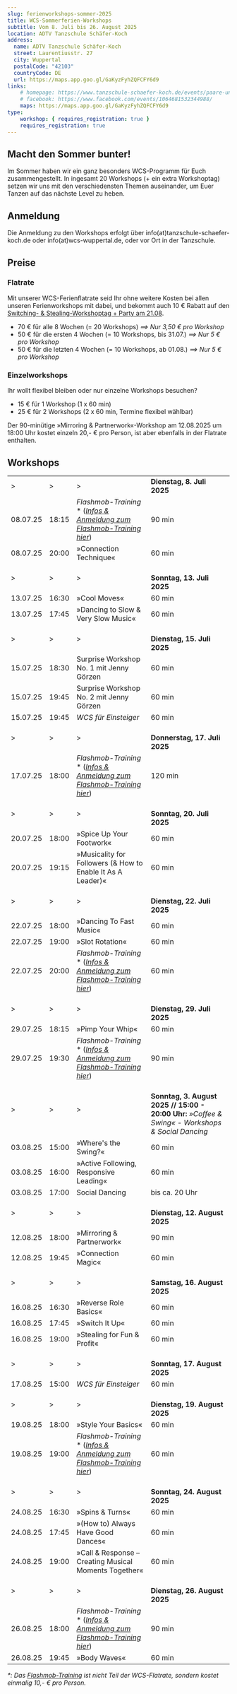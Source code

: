 ```yaml
---
slug: ferienworkshops-sommer-2025
title: WCS-Sommerferien-Workshops
subtitle: Vom 8. Juli bis 26. August 2025
location: ADTV Tanzschule Schäfer-Koch
address:
  name: ADTV Tanzschule Schäfer-Koch
  street: Laurentiusstr. 27
  city: Wuppertal
  postalCode: "42103"
  countryCode: DE
  url: https://maps.app.goo.gl/GaKyzFyhZQFCFY6d9
links:
    # homepage: https://www.tanzschule-schaefer-koch.de/events/paare-und-singles/
    # facebook: https://www.facebook.com/events/1064681532344988/
    maps: https://maps.app.goo.gl/GaKyzFyhZQFCFY6d9
type:
    workshop: { requires_registration: true }
    requires_registration: true
---
```


## Macht den Sommer bunter!

Im Sommer haben wir ein ganz besonders WCS-Programm für Euch zusammengestellt.
In ingesamt 20 Workshops (+ ein extra Workshoptag) setzen wir uns mit den verschiedensten Themen auseinander, um Euer Tanzen auf das nächste Level zu heben.

## Anmeldung

Die Anmeldung zu den Workshops erfolgt über info(at)tanzschule-schaefer-koch.de oder info(at)wcs-wuppertal.de, oder vor Ort in der Tanzschule.

## Preise

### Flatrate

Mit unserer WCS-Ferienflatrate seid Ihr ohne weitere Kosten bei allen unseren Ferienworkshops mit dabei,
und bekommt auch 10 € Rabatt auf den [Swit­ching- & Ste­aling-Work­sh­op­tag + Party am 21.08](https://wcs-wuppertal.de/events/switch-it-up-august-2025/).

- 70 € für alle 8 Wochen (= 20 Workshops) _⟹ Nur 3,50 € pro Workshop_
- 50 € für die ersten 4 Wochen (= 10 Workshops, bis 31.07.) _⟹ Nur 5 € pro Workshop_
- 50 € für die letzten 4 Wochen (= 10 Workshops, ab 01.08.) _⟹ Nur 5 € pro Workshop_

### Einzelworkshops

Ihr wollt flexibel bleiben oder nur einzelne Workshops besuchen?

- 15 € für 1 Workshop (1 x 60 min)
- 25 € für 2 Workshops (2 x 60 min, Termine flexibel wählbar)

Der 90-minütige »Mirroring & Partnerwork«-Workshop am 12.08.2025 um 18:00 Uhr kostet einzeln 20,- € pro Person, ist aber ebenfalls in der Flatrate enthalten.

## Workshops

|          |       |                                                                                  |                                                                                                       |
| -------- | ----- | -------------------------------------------------------------------------------- | ----------------------------------------------------------------------------------------------------- |
| >        | >     | >                                                                                | **Dienstag, 8. Juli 2025**                                                                            |
| 08.07.25 | 18:15 | _Flashmob-Training_ \* (_[Infos & Anmeldung zum Flashmob-Training hier][irwcs]_) | 90 min                                                                                                |
| 08.07.25 | 20:00 | »Connection Technique«                                                           | 60 min                                                                                                |
| >        | >     | >                                                                                | <br>**Sonntag, 13. Juli 2025**                                                                        |
| 13.07.25 | 16:30 | »Cool Moves«                                                                     | 60 min                                                                                                |
| 13.07.25 | 17:45 | »Dancing to Slow & Very Slow Music«                                              | 60 min                                                                                                |
| >        | >     | >                                                                                | <br>**Dienstag, 15. Juli 2025**                                                                       |
| 15.07.25 | 18:30 | Surprise Workshop No. 1 mit Jenny Görzen                                         | 60 min                                                                                                |
| 15.07.25 | 19:45 | Surprise Workshop No. 2 mit Jenny Görzen                                         | 60 min                                                                                                |
| 15.07.25 | 19:45 | _WCS für Einsteiger_                                                             | 60 min                                                                                                |
| >        | >     | >                                                                                | <br>**Donnerstag, 17. Juli 2025**                                                                     |
| 17.07.25 | 18:00 | _Flashmob-Training_ \* (_[Infos & Anmeldung zum Flashmob-Training hier][irwcs]_) | 120 min                                                                                               |
| >        | >     | >                                                                                | <br>**Sonntag, 20. Juli 2025**                                                                        |
| 20.07.25 | 18:00 | »Spice Up Your Footwork«                                                         | 60 min                                                                                                |
| 20.07.25 | 19:15 | »Musicality for Followers (& How to Enable It As A Leader)«                      | 60 min                                                                                                |
| >        | >     | >                                                                                | <br>**Dienstag, 22. Juli 2025**                                                                       |
| 22.07.25 | 18:00 | »Dancing To Fast Music«                                                          | 60 min                                                                                                |
| 22.07.25 | 19:00 | »Slot Rotation«                                                                  | 60 min                                                                                                |
| 22.07.25 | 20:00 | _Flashmob-Training_ \* (_[Infos & Anmeldung zum Flashmob-Training hier][irwcs]_) | 60 min                                                                                                |
| >        | >     | >                                                                                | <br>**Dienstag, 29. Juli 2025**                                                                       |
| 29.07.25 | 18:15 | »Pimp Your Whip«                                                                 | 60 min                                                                                                |
| 29.07.25 | 19:30 | _Flashmob-Training_ \* (_[Infos & Anmeldung zum Flashmob-Training hier][irwcs]_) | 90 min                                                                                                |
| >        | >     | >                                                                                | <br>**Sonntag, 3. August 2025 // 15:00 - 20:00 Uhr:** _»Coffee & Swing« - Workshops & Social Dancing_ |
| 03.08.25 | 15:00 | »Where's the Swing?«                                                             | 60 min                                                                                                |
| 03.08.25 | 16:00 | »Active Following, Responsive Leading«                                           | 60 min                                                                                                |
| 03.08.25 | 17:00 | Social Dancing                                                                   | bis ca. 20 Uhr                                                                                        |
| >        | >     | >                                                                                | <br>**Dienstag, 12. August 2025**                                                                     |
| 12.08.25 | 18:00 | »Mirroring & Partnerwork«                                                        | 90 min                                                                                                |
| 12.08.25 | 19:45 | »Connection Magic«                                                               | 60 min                                                                                                |
| >        | >     | >                                                                                | <br>**Samstag, 16. August 2025**                                                                      |
| 16.08.25 | 16:30 | »Reverse Role Basics«                                                            | 60 min                                                                                                |
| 16.08.25 | 17:45 | »Switch It Up«                                                                   | 60 min                                                                                                |
| 16.08.25 | 19:00 | »Stealing for Fun & Profit«                                                      | 60 min                                                                                                |
| >        | >     | >                                                                                | <br>**Sonntag, 17. August 2025**                                                                      |
| 17.08.25 | 15:00 | _WCS für Einsteiger_                                                             | 60 min                                                                                                |
| >        | >     | >                                                                                | <br>**Dienstag, 19. August 2025**                                                                     |
| 19.08.25 | 18:00 | »Style Your Basics«                                                              | 60 min                                                                                                |
| 19.08.25 | 19:00 | _Flashmob-Training_ \* (_[Infos & Anmeldung zum Flashmob-Training hier][irwcs]_) | 60 min                                                                                                |
| >        | >     | >                                                                                | <br>**Sonntag, 24. August 2025**                                                                      |
| 24.08.25 | 16:30 | »Spins & Turns«                                                                  | 60 min                                                                                                |
| 24.08.25 | 17:45 | »(How to) Always Have Good Dances«                                               | 60 min                                                                                                |
| 24.08.25 | 19:00 | »Call & Response – Creating Musical Moments Together«                            | 60 min                                                                                                |
| >        | >     | >                                                                                | <br>**Dienstag, 26. August 2025**                                                                     |
| 26.08.25 | 18:00 | _Flashmob-Training_ \* (_[Infos & Anmeldung zum Flashmob-Training hier][irwcs]_) | 90 min                                                                                                |
| 26.08.25 | 19:45 | »Body Waves«                                                                     | 60 min                                                                                                |

_\*: Das [Flashmob-Training][irwcs] ist nicht Teil der WCS-Flatrate, sondern kostet einmalig 10,- € pro Person._

[irwcs]: https://wcs-wuppertal.de/events/wcs-rally-training-2025/
